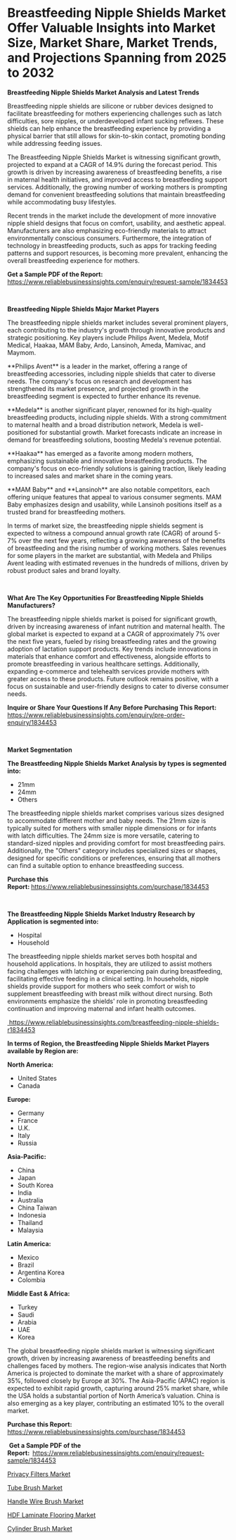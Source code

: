 <p><h1>Breastfeeding Nipple Shields Market Offer Valuable Insights into Market Size, Market Share, Market Trends, and Projections Spanning from 2025 to 2032</h1></p><p><strong>Breastfeeding Nipple Shields Market Analysis and Latest Trends</strong></p>
<p><p>Breastfeeding nipple shields are silicone or rubber devices designed to facilitate breastfeeding for mothers experiencing challenges such as latch difficulties, sore nipples, or underdeveloped infant sucking reflexes. These shields can help enhance the breastfeeding experience by providing a physical barrier that still allows for skin-to-skin contact, promoting bonding while addressing feeding issues.</p><p>The Breastfeeding Nipple Shields Market is witnessing significant growth, projected to expand at a CAGR of 14.9% during the forecast period. This growth is driven by increasing awareness of breastfeeding benefits, a rise in maternal health initiatives, and improved access to breastfeeding support services. Additionally, the growing number of working mothers is prompting demand for convenient breastfeeding solutions that maintain breastfeeding while accommodating busy lifestyles.</p><p>Recent trends in the market include the development of more innovative nipple shield designs that focus on comfort, usability, and aesthetic appeal. Manufacturers are also emphasizing eco-friendly materials to attract environmentally conscious consumers. Furthermore, the integration of technology in breastfeeding products, such as apps for tracking feeding patterns and support resources, is becoming more prevalent, enhancing the overall breastfeeding experience for mothers.</p></p>
<p><strong>Get a Sample PDF of the Report:&nbsp;</strong> <a href="https://www.reliablebusinessinsights.com/enquiry/request-sample/1834453?utm_campaign=1873&utm_medium=2&utm_source=Github&utm_content=ia&utm_term=05042025&utm_id=breastfeeding-nipple-shields">https://www.reliablebusinessinsights.com/enquiry/request-sample/1834453</a></p>
<p>&nbsp;</p>
<p><strong>Breastfeeding Nipple Shields Major Market Players</strong></p>
<p><p>The breastfeeding nipple shields market includes several prominent players, each contributing to the industry's growth through innovative products and strategic positioning. Key players include Philips Avent, Medela, Motif Medical, Haakaa, MAM Baby, Ardo, Lansinoh, Ameda, Mamivac, and Maymom.</p><p>**Philips Avent** is a leader in the market, offering a range of breastfeeding accessories, including nipple shields that cater to diverse needs. The company's focus on research and development has strengthened its market presence, and projected growth in the breastfeeding segment is expected to further enhance its revenue.</p><p>**Medela** is another significant player, renowned for its high-quality breastfeeding products, including nipple shields. With a strong commitment to maternal health and a broad distribution network, Medela is well-positioned for substantial growth. Market forecasts indicate an increase in demand for breastfeeding solutions, boosting Medela's revenue potential.</p><p>**Haakaa** has emerged as a favorite among modern mothers, emphasizing sustainable and innovative breastfeeding products. The company's focus on eco-friendly solutions is gaining traction, likely leading to increased sales and market share in the coming years.</p><p>**MAM Baby** and **Lansinoh** are also notable competitors, each offering unique features that appeal to various consumer segments. MAM Baby emphasizes design and usability, while Lansinoh positions itself as a trusted brand for breastfeeding mothers.</p><p>In terms of market size, the breastfeeding nipple shields segment is expected to witness a compound annual growth rate (CAGR) of around 5-7% over the next few years, reflecting a growing awareness of the benefits of breastfeeding and the rising number of working mothers. Sales revenues for some players in the market are substantial, with Medela and Philips Avent leading with estimated revenues in the hundreds of millions, driven by robust product sales and brand loyalty.</p></p>
<p>&nbsp;</p>
<p><strong>What Are The Key Opportunities For Breastfeeding Nipple Shields Manufacturers?</strong></p>
<p><p>The breastfeeding nipple shields market is poised for significant growth, driven by increasing awareness of infant nutrition and maternal health. The global market is expected to expand at a CAGR of approximately 7% over the next five years, fueled by rising breastfeeding rates and the growing adoption of lactation support products. Key trends include innovations in materials that enhance comfort and effectiveness, alongside efforts to promote breastfeeding in various healthcare settings. Additionally, expanding e-commerce and telehealth services provide mothers with greater access to these products. Future outlook remains positive, with a focus on sustainable and user-friendly designs to cater to diverse consumer needs.</p></p>
<p><strong>Inquire or Share Your Questions If Any Before Purchasing This Report:</strong> <a href="https://www.reliablebusinessinsights.com/enquiry/pre-order-enquiry/1834453?utm_campaign=1873&utm_medium=2&utm_source=Github&utm_content=ia&utm_term=05042025&utm_id=breastfeeding-nipple-shields">https://www.reliablebusinessinsights.com/enquiry/pre-order-enquiry/1834453</a></p>
<p>&nbsp;</p>
<p><strong>Market Segmentation</strong></p>
<p><strong>The Breastfeeding Nipple Shields Market Analysis by types is segmented into:</strong></p>
<p><ul><li>21mm</li><li>24mm</li><li>Others</li></ul></p>
<p><p>The breastfeeding nipple shields market comprises various sizes designed to accommodate different mother and baby needs. The 21mm size is typically suited for mothers with smaller nipple dimensions or for infants with latch difficulties. The 24mm size is more versatile, catering to standard-sized nipples and providing comfort for most breastfeeding pairs. Additionally, the "Others" category includes specialized sizes or shapes, designed for specific conditions or preferences, ensuring that all mothers can find a suitable option to enhance breastfeeding success.</p></p>
<p><strong>Purchase this Report:&nbsp;</strong><a href="https://www.reliablebusinessinsights.com/purchase/1834453?utm_campaign=1873&utm_medium=2&utm_source=Github&utm_content=ia&utm_term=05042025&utm_id=breastfeeding-nipple-shields">https://www.reliablebusinessinsights.com/purchase/1834453</a></p>
<p>&nbsp;</p>
<p><strong>The Breastfeeding Nipple Shields Market Industry Research by Application is segmented into:</strong></p>
<p><ul><li>Hospital</li><li>Household</li></ul></p>
<p><p>The breastfeeding nipple shields market serves both hospital and household applications. In hospitals, they are utilized to assist mothers facing challenges with latching or experiencing pain during breastfeeding, facilitating effective feeding in a clinical setting. In households, nipple shields provide support for mothers who seek comfort or wish to supplement breastfeeding with breast milk without direct nursing. Both environments emphasize the shields' role in promoting breastfeeding continuation and improving maternal and infant health outcomes.</p></p>
<p><a href="https://www.reliablebusinessinsights.com/breastfeeding-nipple-shields-r1834453?utm_campaign=1873&utm_medium=2&utm_source=Github&utm_content=ia&utm_term=05042025&utm_id=breastfeeding-nipple-shields">&nbsp;https://www.reliablebusinessinsights.com/breastfeeding-nipple-shields-r1834453</a></p>
<p><strong>In terms of Region, the Breastfeeding Nipple Shields Market Players available by Region are:</strong></p>
<p>
    <p> <strong> North America: </strong>
        <ul>
            <li>United States</li>
            <li>Canada</li>
        </ul>
        </p> 
    <p> <strong> Europe: </strong>
        <ul>
            <li>Germany</li>
            <li>France</li>
            <li>U.K.</li>
            <li>Italy</li>
            <li>Russia</li>
        </ul>
        </p> 
    <p> <strong> Asia-Pacific: </strong>
        <ul>
            <li>China</li>
            <li>Japan</li>
            <li>South Korea</li>
            <li>India</li>
            <li>Australia</li>
            <li>China Taiwan</li>
            <li>Indonesia</li>
            <li>Thailand</li>
            <li>Malaysia</li>
        </ul>
        </p> 
    <p> <strong> Latin America: </strong>
        <ul>
            <li>Mexico</li>
            <li>Brazil</li>
            <li>Argentina Korea</li>
            <li>Colombia</li>
        </ul>
        </p> 
    <p> <strong> Middle East & Africa: </strong>
        <ul>
            <li>Turkey</li>
            <li>Saudi</li>
            <li>Arabia</li>
            <li>UAE</li>
            <li>Korea</li>
        </ul>
    </p>
    </p>
<p><p>The global breastfeeding nipple shields market is witnessing significant growth, driven by increasing awareness of breastfeeding benefits and challenges faced by mothers. The region-wise analysis indicates that North America is projected to dominate the market with a share of approximately 35%, followed closely by Europe at 30%. The Asia-Pacific (APAC) region is expected to exhibit rapid growth, capturing around 25% market share, while the USA holds a substantial portion of North America’s valuation. China is also emerging as a key player, contributing an estimated 10% to the overall market.</p></p>
<p><strong>Purchase this Report: </strong><a href="https://www.reliablebusinessinsights.com/purchase/1834453?utm_campaign=1873&utm_medium=2&utm_source=Github&utm_content=ia&utm_term=05042025&utm_id=breastfeeding-nipple-shields">https://www.reliablebusinessinsights.com/purchase/1834453</a></p>
<p>&nbsp;<strong>Get a Sample PDF of the Report:&nbsp;&nbsp;</strong><a href="https://www.reliablebusinessinsights.com/enquiry/request-sample/1834453?utm_campaign=1873&utm_medium=2&utm_source=Github&utm_content=ia&utm_term=05042025&utm_id=breastfeeding-nipple-shields">https://www.reliablebusinessinsights.com/enquiry/request-sample/1834453</a></p>
<p><strong></strong></p>
<p><p><a href="https://github.com/yosenadhler/Market-Research-Report-List-1/blob/main/privacy-filters-market.md?utm_campaign=1873&utm_medium=2&utm_source=Github&utm_content=ia&utm_term=05042025&utm_id=breastfeeding-nipple-shields">Privacy Filters Market</a></p><p><a href="https://github.com/achilekirwan/Market-Research-Report-List-1/blob/main/tube-brush-market.md?utm_campaign=1873&utm_medium=2&utm_source=Github&utm_content=ia&utm_term=05042025&utm_id=breastfeeding-nipple-shields">Tube Brush Market</a></p><p><a href="https://github.com/bettysbozer/Market-Research-Report-List-1/blob/main/handle-wire-brush-market.md?utm_campaign=1873&utm_medium=2&utm_source=Github&utm_content=ia&utm_term=05042025&utm_id=breastfeeding-nipple-shields">Handle Wire Brush Market</a></p><p><a href="https://github.com/artussavasrv/Market-Research-Report-List-1/blob/main/hdf-laminate-flooring-market.md?utm_campaign=1873&utm_medium=2&utm_source=Github&utm_content=ia&utm_term=05042025&utm_id=breastfeeding-nipple-shields">HDF Laminate Flooring Market</a></p><p><a href="https://github.com/safurdorthu8/Market-Research-Report-List-1/blob/main/cylinder-brush-market.md?utm_campaign=1873&utm_medium=2&utm_source=Github&utm_content=ia&utm_term=05042025&utm_id=breastfeeding-nipple-shields">Cylinder Brush Market</a></p></p>